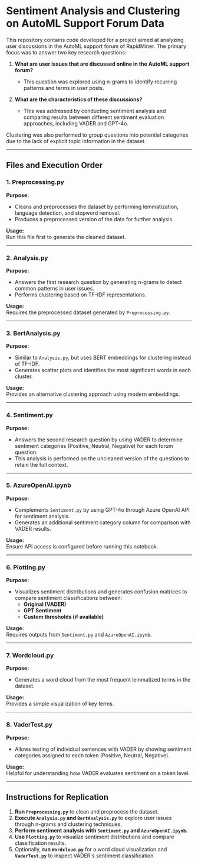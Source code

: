 # **Sentiment Analysis and Clustering on AutoML Support Forum Data**  

This repository contains code developed for a project aimed at analyzing user discussions in the AutoML support forum of RapidMiner. The primary focus was to answer two key research questions:  

1. **What are user issues that are discussed online in the AutoML support forum?**  
   - This question was explored using n-grams to identify recurring patterns and terms in user posts.  

2. **What are the characteristics of these discussions?**  
   - This was addressed by conducting sentiment analysis and comparing results between different sentiment evaluation approaches, including VADER and GPT-4o.  

Clustering was also performed to group questions into potential categories due to the lack of explicit topic information in the dataset.  

---

## **Files and Execution Order**  

### **1. Preprocessing.py**  
**Purpose:**  
- Cleans and preprocesses the dataset by performing lemmatization, language detection, and stopword removal.  
- Produces a preprocessed version of the data for further analysis.  

**Usage:**  
Run this file first to generate the cleaned dataset.  

---

### **2. Analysis.py**  
**Purpose:**  
- Answers the first research question by generating n-grams to detect common patterns in user issues.  
- Performs clustering based on TF-IDF representations.  

**Usage:**  
Requires the preprocessed dataset generated by `Preprocessing.py`.  

---

### **3. BertAnalysis.py**  
**Purpose:**  
- Similar to `Analysis.py`, but uses BERT embeddings for clustering instead of TF-IDF.  
- Generates scatter plots and identifies the most significant words in each cluster.  

**Usage:**  
Provides an alternative clustering approach using modern embeddings.  

---

### **4. Sentiment.py**  
**Purpose:**  
- Answers the second research question by using VADER to determine sentiment categories (Positive, Neutral, Negative) for each forum question.  
- This analysis is performed on the uncleaned version of the questions to retain the full context.  

---

### **5. AzureOpenAI.ipynb**  
**Purpose:**  
- Complements `Sentiment.py` by using GPT-4o through Azure OpenAI API for sentiment analysis.  
- Generates an additional sentiment category column for comparison with VADER results.  

**Usage:**  
Ensure API access is configured before running this notebook.  

---

### **6. Plotting.py**  
**Purpose:**  
- Visualizes sentiment distributions and generates confusion matrices to compare sentiment classifications between:  
  - **Original (VADER)**  
  - **GPT Sentiment**  
  - **Custom thresholds (if available)**  

**Usage:**  
Requires outputs from `Sentiment.py` and `AzureOpenAI.ipynb`.  

---

### **7. Wordcloud.py**  
**Purpose:**  
- Generates a word cloud from the most frequent lemmatized terms in the dataset.  

**Usage:**  
Provides a simple visualization of key terms.  

---

### **8. VaderTest.py**  
**Purpose:**  
- Allows testing of individual sentences with VADER by showing sentiment categories assigned to each token (Positive, Neutral, Negative).  

**Usage:**  
Helpful for understanding how VADER evaluates sentiment on a token level.  

---

## **Instructions for Replication**  

1. **Run `Preprocessing.py`** to clean and preprocess the dataset.  
2. **Execute `Analysis.py` and `BertAnalysis.py`** to explore user issues through n-grams and clustering techniques.  
3. **Perform sentiment analysis with `Sentiment.py` and `AzureOpenAI.ipynb`.**  
4. **Use `Plotting.py`** to visualize sentiment distributions and compare classification results.  
5. Optionally, **run `Wordcloud.py`** for a word cloud visualization and **`VaderTest.py`** to inspect VADER's sentiment classification.
